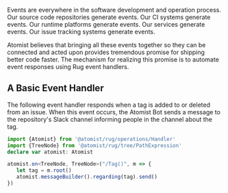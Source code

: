 Events are everywhere in the software development and operation
process.  Our source code repositories generate events.  Our CI
systems generate events.  Our runtime platforms generate events.  Our
services generate events.  Our issue tracking systems generate events.

Atomist believes that bringing all these events together so they can
be connected and acted upon provides tremendous promise for shipping
better code faster.  The mechanism for realizing this promise is to
automate event responses using Rug event handlers.

## A Basic Event Handler

The following event handler responds when a tag is added to or deleted
from an issue.  When this event occurs, the Atomist Bot sends a
message to the repository's Slack channel informing people in the
channel about the tag.

```typescript linenums="1"
import {Atomist} from '@atomist/rug/operations/Handler'
import {TreeNode} from '@atomist/rug/tree/PathExpression'
declare var atomist: Atomist

atomist.on<TreeNode, TreeNode>("/Tag()", m => {
   let tag = m.root()
   atomist.messageBuilder().regarding(tag).send()
})
```
